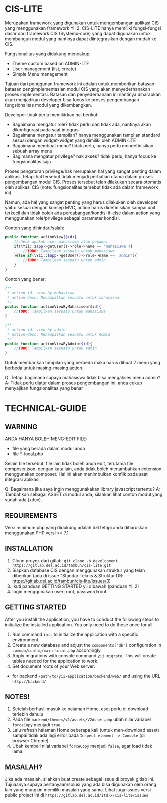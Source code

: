 CIS-LITE 
==========

Merupakan framework yang digunakan untuk mengembangan aplikasi CIS yang menggunakan framework Yii 2. CIS-LITE hanya memiliki fungsi-fungsi dasar dari framework CIS (Systemx-core) yang dapat digunakan untuk membangun modul yang nantinya dapat diintegrasikan dengan mudah ke CIS.

Fungsionalitas yang didukung mencakup:
- Theme custom based on  ADMIN-LTE
- User management (list, create)
- Simple Menu management


Tujuan dari penggunan framework ini adalan untuk memberikan batasan-batasan pengimplementasian modul CIS yang akan menyederhanakan proses implementasi. Batasan dan penyederhanaan ini nantinya diharapkan akan menjadikan developer bisa focus ke proses pengembangan fungsionalitas modul yang dikembangkan.

Developer tidak perlu memikirkan hal berikut:
- Bagaimana mengatur role? tidak perlu dan tidak ada, nantinya akan dikonfigurasi pada saat integrasi
- Bagaimana mengatur tampilan? hanya menggunakan tampilan standard sesuai dengan widget-widget yang dimiliki oleh ADMIN-LTE
- Bagaimana membuat menu? tidak perlu, hanya perlu mendefinisikan sebuah array menu
- Bagimana mengatur privilege? hak akses? tidak perlu, hanya focus ke fungsionalitas saja

Proses pengaturan privilege/hak merupakan hal yang sangat penting dalam aplikasi, tetapi hal tersebut tidak menjadi perhatian utama dalam proses pengembangan modul CIS. Proses tersebut telah dilakukan secara otomatis oleh aplikasi CIS (note: fungsionalitas tersebut tidak ada dalam framework ini).

Namun, ada hal yang  sangat penting yang harus dilakukan oleh developer yaitu: sesuai dengan konsep MVC, action harus didefinisikan sampai unit terkecil dan tidak boleh ada percabangan/kondisi if-else dalam action yang menggunakan role/privilege sebagai parameter kondisi.

Contoh yang dihindari/salah:
```php
public function actionView($id){
	//check apakah user mahasiswa atau pegawai
	if(\Yii::$app->getUser()->role->name == 'mahasiswa'){
		//TODO: Tampilkan sesuatu untuk mahasiswa
	}else if(\Yii::$app->getUser()->role->name == 'admin'){
		//TODO: Tampilkan sesuatu untuk admin
	}
}
```

Contoh yang benar:
```php
/**
 * action-id: view-by-mahasiswa
 * action-desc: Menampilkan sesuatu untuk mahasiswa
 */
public function actionViewByMahasiswa($id){
	//TODO: Tampilkan sesuatu untuk mahasiswa
}

/**
 * action-id: view-by-admin
 * action-desc: Menampilkan sesuatu untuk Admin
 */
public function actionViewByAdmin($id){
	//TODO: Tampilkan sesuatu untuk admin
}
```

Untuk membarikan tampilan yang berbeda maka harus dibuat 2 menu yang berbeda untuk masing-masing action.

Q: Tetapi bagimana supaya mahasiswa tidak bisa mengakses menu admin? 
A: Tidak perlu diatur dalam proses pengembangan ini, anda cukup menyajikan fungsionalitas yang benar



TECHNICAL-GUIDE
===============
WARNING
-------

ANDA HANYA BOLEH MENG-EDIT FILE:
- file yang berada dalam modul anda
- file *-local.php

Selain file tersebut, file lain tidak boleh anda edit, terutama file composer.json. dengan kata lain, anda tidak boleh menambahkan extension menggunakan composer. Hal ini akan menimbulkan konflik pada saat integrasi aplikasi.

Q: Bagaimana jika saya ingin menggunakakan library javascript tertentu?
A: Tambahkan sebagai ASSET di modul anda, silahkan lihat contoh modul yang sudah ada (xdev).

REQUIREMENTS
------------

Versi minimum php yang didukung adalah 5.6 tetapi anda diharuskan menggunakan PHP versi >= 7.1


INSTALLATION
------------

1. Clone proyek dari gitlab: `git clone -b development https://gitlab.del.ac.id/tambun/cis-lite.git`
2. Siapkan database CIS dengan menggunakan struktur yang telah diberikan (ada di issue "Standar Teknis & Struktur DB: https://gitlab.del.ac.id/tambun/cis-lite/issues/3)
2. Ikuti panduan GETTING STARTED yii dibawah (panduan Yii 2)
3. login menggunakan user: root, password:root

GETTING STARTED
---------------

After you install the application, you have to conduct the following steps to initialize
the installed application. You only need to do these once for all.

1. Run command `init` to initialize the application with a specific environment.
2. Create a new database and adjust the `components['db']` configuration in `common/config/main-local.php` accordingly.
3. Apply migrations with console command `yii migrate`. This will create tables needed for the application to work.
4. Set document roots of your Web server:

- for backend `/path/to/yii-application/backend/web/` and using the URL `http://backend/`

NOTES!
--------
1. Setelah berhasil masuk ke halaman Home, aset perlu di download terlebih dahulu
2. Pada file `backend/themes/v2/assets/V2Asset.php` ubah nilai variabel `forceCopy` menjadi `true`
3. Lalu refresh halaman Home beberapa kali (untuk men-download asset) sampai tidak ada lagi error pada `Inspect element -> Console` (di browser Chrome)
4. Ubah kembali nilai variabel `forceCopy` menjadi `false`, agar load tidak lama

MASALAH?
--------

Jika ada masalah, silahkan buat create sebagai issue di proyek gitlab ini. Tujuaanya supaya pertanyaan/solusi yang ada bisa digunakan oleh orang lain yang mungkin memiliki masalah yang sama.
Lihat juga issues versi public project ini di `https://gitlab.del.ac.id/itd-x/cis-lite/issues`

